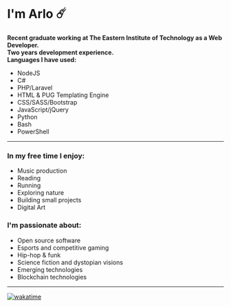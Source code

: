 # I'm Arlo ☄️
**Recent graduate working at The Eastern Institute of Technology as a Web Developer.**  
**Two years development experience.**  
**Languages I have used:**
- NodeJS
- C#
- PHP/Laravel
- HTML & PUG Templating Engine
- CSS/SASS/Bootstrap
- JavaScript/jQuery
- Python
- Bash
- PowerShell
---
### In my free time I enjoy:
- Music production
- Reading
- Running
- Exploring nature
- Building small projects
- Digital Art

### I'm passionate about:
- Open source software
- Esports and competitive gaming
- Hip-hop & funk
- Science fiction and dystopian visions
- Emerging technologies
- Blockchain technologies

---

[![wakatime](https://wakatime.com/badge/user/4b403875-2abb-4659-950b-05b75013fac7.svg)](https://wakatime.com/@4b403875-2abb-4659-950b-05b75013fac7?style=plastic)

<!--
**20rp/20rp** is a ✨ _special_ ✨ repository because its `README.md` (this file) appears on your GitHub profile.

Here are some ideas to get you started:

- 🔭 I’m currently working on ...
- 🌱 I’m currently learning ...
- 👯 I’m looking to collaborate on ...
- 🤔 I’m looking for help with ...
- 💬 Ask me about ...
- 📫 How to reach me: ...
- 😄 Pronouns: ...
- ⚡ Fun fact: ...
-->
